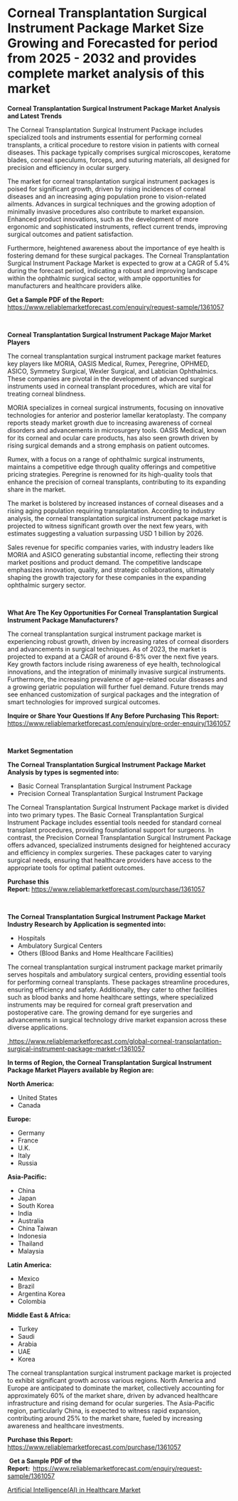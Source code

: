 <p><h1>Corneal Transplantation Surgical Instrument Package Market Size Growing and Forecasted for period from 2025 - 2032 and provides complete market analysis of this market</h1></p><p><strong>Corneal Transplantation Surgical Instrument Package Market Analysis and Latest Trends</strong></p>
<p><p>The Corneal Transplantation Surgical Instrument Package includes specialized tools and instruments essential for performing corneal transplants, a critical procedure to restore vision in patients with corneal diseases. This package typically comprises surgical microscopes, keratome blades, corneal speculums, forceps, and suturing materials, all designed for precision and efficiency in ocular surgery.</p><p>The market for corneal transplantation surgical instrument packages is poised for significant growth, driven by rising incidences of corneal diseases and an increasing aging population prone to vision-related ailments. Advances in surgical techniques and the growing adoption of minimally invasive procedures also contribute to market expansion. Enhanced product innovations, such as the development of more ergonomic and sophisticated instruments, reflect current trends, improving surgical outcomes and patient satisfaction.</p><p>Furthermore, heightened awareness about the importance of eye health is fostering demand for these surgical packages. The Corneal Transplantation Surgical Instrument Package Market is expected to grow at a CAGR of 5.4% during the forecast period, indicating a robust and improving landscape within the ophthalmic surgical sector, with ample opportunities for manufacturers and healthcare providers alike.</p></p>
<p><strong>Get a Sample PDF of the Report:&nbsp;</strong> <a href="https://www.reliablemarketforecast.com/enquiry/request-sample/1361057?utm_campaign=2397&utm_medium=2&utm_source=Github&utm_content=ia&utm_term=22032025&utm_id=corneal-transplantation-surgical-instrument-package">https://www.reliablemarketforecast.com/enquiry/request-sample/1361057</a></p>
<p>&nbsp;</p>
<p><strong>Corneal Transplantation Surgical Instrument Package Major Market Players</strong></p>
<p><p>The corneal transplantation surgical instrument package market features key players like MORIA, OASIS Medical, Rumex, Peregrine, OPHMED, ASICO, Symmetry Surgical, Wexler Surgical, and Labtician Ophthalmics. These companies are pivotal in the development of advanced surgical instruments used in corneal transplant procedures, which are vital for treating corneal blindness.</p><p>MORIA specializes in corneal surgical instruments, focusing on innovative technologies for anterior and posterior lamellar keratoplasty. The company reports steady market growth due to increasing awareness of corneal disorders and advancements in microsurgery tools. OASIS Medical, known for its corneal and ocular care products, has also seen growth driven by rising surgical demands and a strong emphasis on patient outcomes.</p><p>Rumex, with a focus on a range of ophthalmic surgical instruments, maintains a competitive edge through quality offerings and competitive pricing strategies. Peregrine is renowned for its high-quality tools that enhance the precision of corneal transplants, contributing to its expanding share in the market.</p><p>The market is bolstered by increased instances of corneal diseases and a rising aging population requiring transplantation. According to industry analysis, the corneal transplantation surgical instrument package market is projected to witness significant growth over the next few years, with estimates suggesting a valuation surpassing USD 1 billion by 2026.</p><p>Sales revenue for specific companies varies, with industry leaders like MORIA and ASICO generating substantial income, reflecting their strong market positions and product demand. The competitive landscape emphasizes innovation, quality, and strategic collaborations, ultimately shaping the growth trajectory for these companies in the expanding ophthalmic surgery sector.</p></p>
<p>&nbsp;</p>
<p><strong>What Are The Key Opportunities For Corneal Transplantation Surgical Instrument Package Manufacturers?</strong></p>
<p><p>The corneal transplantation surgical instrument package market is experiencing robust growth, driven by increasing rates of corneal disorders and advancements in surgical techniques. As of 2023, the market is projected to expand at a CAGR of around 6-8% over the next five years. Key growth factors include rising awareness of eye health, technological innovations, and the integration of minimally invasive surgical instruments. Furthermore, the increasing prevalence of age-related ocular diseases and a growing geriatric population will further fuel demand. Future trends may see enhanced customization of surgical packages and the integration of smart technologies for improved surgical outcomes.</p></p>
<p><strong>Inquire or Share Your Questions If Any Before Purchasing This Report:</strong> <a href="https://www.reliablemarketforecast.com/enquiry/pre-order-enquiry/1361057?utm_campaign=2397&utm_medium=2&utm_source=Github&utm_content=ia&utm_term=22032025&utm_id=corneal-transplantation-surgical-instrument-package">https://www.reliablemarketforecast.com/enquiry/pre-order-enquiry/1361057</a></p>
<p>&nbsp;</p>
<p><strong>Market Segmentation</strong></p>
<p><strong>The Corneal Transplantation Surgical Instrument Package Market Analysis by types is segmented into:</strong></p>
<p><ul><li>Basic Corneal Transplantation Surgical Instrument Package</li><li>Precision Corneal Transplantation Surgical Instrument Package</li></ul></p>
<p><p>The Corneal Transplantation Surgical Instrument Package market is divided into two primary types. The Basic Corneal Transplantation Surgical Instrument Package includes essential tools needed for standard corneal transplant procedures, providing foundational support for surgeons. In contrast, the Precision Corneal Transplantation Surgical Instrument Package offers advanced, specialized instruments designed for heightened accuracy and efficiency in complex surgeries. These packages cater to varying surgical needs, ensuring that healthcare providers have access to the appropriate tools for optimal patient outcomes.</p></p>
<p><strong>Purchase this Report:&nbsp;</strong><a href="https://www.reliablemarketforecast.com/purchase/1361057?utm_campaign=2397&utm_medium=2&utm_source=Github&utm_content=ia&utm_term=22032025&utm_id=corneal-transplantation-surgical-instrument-package">https://www.reliablemarketforecast.com/purchase/1361057</a></p>
<p>&nbsp;</p>
<p><strong>The Corneal Transplantation Surgical Instrument Package Market Industry Research by Application is segmented into:</strong></p>
<p><ul><li>Hospitals</li><li>Ambulatory Surgical Centers</li><li>Others (Blood Banks and Home Healthcare Facilities)</li></ul></p>
<p><p>The corneal transplantation surgical instrument package market primarily serves hospitals and ambulatory surgical centers, providing essential tools for performing corneal transplants. These packages streamline procedures, ensuring efficiency and safety. Additionally, they cater to other facilities such as blood banks and home healthcare settings, where specialized instruments may be required for corneal graft preservation and postoperative care. The growing demand for eye surgeries and advancements in surgical technology drive market expansion across these diverse applications.</p></p>
<p><a href="https://www.reliablemarketforecast.com/global-corneal-transplantation-surgical-instrument-package-market-r1361057?utm_campaign=2397&utm_medium=2&utm_source=Github&utm_content=ia&utm_term=22032025&utm_id=corneal-transplantation-surgical-instrument-package">&nbsp;https://www.reliablemarketforecast.com/global-corneal-transplantation-surgical-instrument-package-market-r1361057</a></p>
<p><strong>In terms of Region, the Corneal Transplantation Surgical Instrument Package Market Players available by Region are:</strong></p>
<p>
    <p> <strong> North America: </strong>
        <ul>
            <li>United States</li>
            <li>Canada</li>
        </ul>
        </p> 
    <p> <strong> Europe: </strong>
        <ul>
            <li>Germany</li>
            <li>France</li>
            <li>U.K.</li>
            <li>Italy</li>
            <li>Russia</li>
        </ul>
        </p> 
    <p> <strong> Asia-Pacific: </strong>
        <ul>
            <li>China</li>
            <li>Japan</li>
            <li>South Korea</li>
            <li>India</li>
            <li>Australia</li>
            <li>China Taiwan</li>
            <li>Indonesia</li>
            <li>Thailand</li>
            <li>Malaysia</li>
        </ul>
        </p> 
    <p> <strong> Latin America: </strong>
        <ul>
            <li>Mexico</li>
            <li>Brazil</li>
            <li>Argentina Korea</li>
            <li>Colombia</li>
        </ul>
        </p> 
    <p> <strong> Middle East & Africa: </strong>
        <ul>
            <li>Turkey</li>
            <li>Saudi</li>
            <li>Arabia</li>
            <li>UAE</li>
            <li>Korea</li>
        </ul>
    </p>
    </p>
<p><p>The corneal transplantation surgical instrument package market is projected to exhibit significant growth across various regions. North America and Europe are anticipated to dominate the market, collectively accounting for approximately 60% of the market share, driven by advanced healthcare infrastructure and rising demand for ocular surgeries. The Asia-Pacific region, particularly China, is expected to witness rapid expansion, contributing around 25% to the market share, fueled by increasing awareness and healthcare investments.</p></p>
<p><strong>Purchase this Report: </strong><a href="https://www.reliablemarketforecast.com/purchase/1361057?utm_campaign=2397&utm_medium=2&utm_source=Github&utm_content=ia&utm_term=22032025&utm_id=corneal-transplantation-surgical-instrument-package">https://www.reliablemarketforecast.com/purchase/1361057</a></p>
<p>&nbsp;<strong>Get a Sample PDF of the Report:&nbsp;&nbsp;</strong><a href="https://www.reliablemarketforecast.com/enquiry/request-sample/1361057?utm_campaign=2397&utm_medium=2&utm_source=Github&utm_content=ia&utm_term=22032025&utm_id=corneal-transplantation-surgical-instrument-package">https://www.reliablemarketforecast.com/enquiry/request-sample/1361057</a></p>
<p><strong></strong></p>
<p><p><a href="https://github.com/FahadAhmed223/Market-Research-Report-List-1/blob/main/artificial-intelligenceai-in-healthcare-market.md?utm_campaign=2397&utm_medium=2&utm_source=Github&utm_content=ia&utm_term=22032025&utm_id=corneal-transplantation-surgical-instrument-package">Artificial Intelligence(AI) in Healthcare Market</a></p></p>